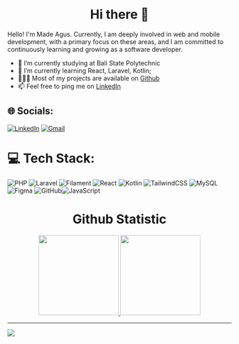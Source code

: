 <h1 align="center">Hi there 👋</h1>

Hello! I'm Made Agus. Currently, I am deeply involved in web and mobile development, with a primary focus on these areas, and I am committed to continuously learning and growing as a software developer.

- 🔭   I’m currently studying at Bali State Polytechnic
- 🌱   I’m currently learning React, Laravel, Kotlin;
- 👨🏻‍💻   Most of my projects are available on <a href="https://github.com/IMadeAgus">Github</a>
- 📫   Feel free to ping me on <a href="https://linkedin.com/in/made-agus" target="_blank"> LinkedIn </a>

## 🌐 Socials:
[![LinkedIn](https://img.icons8.com/color/25/000000/linkedin.png)](https://www.linkedin.com/in/made-agus-budiarta)
[![Gmail](https://img.icons8.com/color/25/000000/gmail.png)](mailto:agsmade@gmail.com)

# 💻 Tech Stack:
![PHP](https://img.shields.io/badge/php-%23777BB4.svg?style=for-the-badge&logo=php&logoColor=white) ![Laravel](https://img.shields.io/badge/laravel-%23FF2D20.svg?style=for-the-badge&logo=laravel&logoColor=white) ![Filament](https://img.shields.io/badge/Filament-FFAA00?style=for-the-badge&logoColor=%23000000) ![React](https://img.shields.io/badge/react-%2320232a.svg?style=for-the-badge&logo=react&logoColor=%2361DAFB) ![Kotlin](https://img.shields.io/badge/kotlin-%237F52FF.svg?style=for-the-badge&logo=kotlin&logoColor=white) ![TailwindCSS](https://img.shields.io/badge/tailwindcss-%2338B2AC.svg?style=for-the-badge&logo=tailwind-css&logoColor=white) ![MySQL](https://img.shields.io/badge/mysql-4479A1.svg?style=for-the-badge&logo=mysql&logoColor=white) ![Figma](https://img.shields.io/badge/figma-%23F24E1E.svg?style=for-the-badge&logo=figma&logoColor=white) ![GitHub](https://img.shields.io/badge/github-%23121011.svg?style=for-the-badge&logo=github&logoColor=white)![JavaScript](https://img.shields.io/badge/javascript-%23323330.svg?style=for-the-badge&logo=javascript&logoColor=%23F7DF1E)

<h1 align="center">Github Statistic</h1>
<p align="center">
<a href="https://github.com/IMadeAgus">
   <img height="180em" src="https://github-readme-streak-stats-jade-xi.vercel.app/?user=IMadeAgus&theme=highcontrast&hide_border=false)"/>
   <img height="180em" src="https://github-readme-stats.vercel.app/api/top-langs/?username=IMadeAgus&layout=compact&theme=highcontrast"/>
</a>
</p>

---
[![](https://visitcount.itsvg.in/api?id=IMadeAgus&icon=0&color=0)](https://visitcount.itsvg.in)

<!-- Proudly created with GPRM ( https://gprm.itsvg.in ) -->



